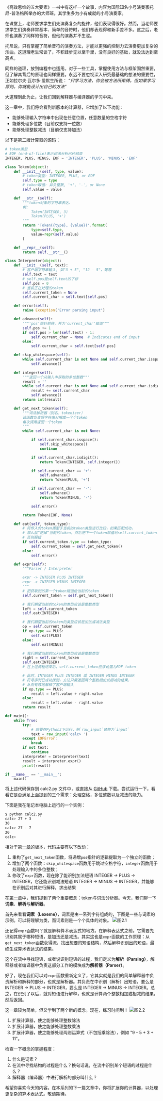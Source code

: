 《高效思维的五大要素》一书中有这样一个故事，内容为国际知名小号演奏家托尼-普洛格所举办的大师班，其学生多为小有成就的小号演奏家。

在课堂上，老师要求学生们先演奏复杂的旋律，他们表现得很好。然而，当老师要求学生们演奏非常基本、简单的音符时，他们却表现得和新手差不多。这之后，老师也演奏了同样的音符，但他的演奏并不生涩。

托尼说，只有掌握了简单音符的演奏方法，才能以更强的控制力去演奏更加复杂的乐曲。这道理老生常谈了，不积跬步无以至千里，没有良好的基础，就没法达到至高点。

同样的道理，放到编程中也适用。对于一些工具，掌握使用方法与框架固然重要，但了解其背后的原理也同样重要。永远不要忽视深入研究最基础的想法的重要性，正如拉尔夫·瓦尔多·爱默生所说：
*“只学习方法，你会被方法所束缚。但如果学习原则，你就能设计出自己的方法”*

大道理到此为止，让我们回到解释器与编译器的学习中来。

这一章中，我们将会看到新版本的计算器，它增加了以下功能：
- 能够处理输入字符串中出现在任意位置，任意数量的空格字符
- 能够处理多位数（目前仅支持一位数）
- 能够处理整数减法（目前仅支持加法）

以下是第二版计算器的源码：
```python
# token类型
# EOF (end-of-file)表示词法分析已经结束
INTEGER, PLUS, MINUS, EOF = 'INTEGER', 'PLUS', 'MINUS', 'EOF'

class Token(object):
    def __init__(self, type, value):
        # token类型: INTEGER, PLUS, or EOF
        self.type = type
        # token取值: 非负整数, '+', '-', or None
        self.value = value

    def __str__(self):
        """token对象的字符串表达.
        例:
            Token(INTEGER, 3)
            Token(PLUS, '+')
        """
        return 'Token({type}, {value})'.format(
            type=self.type,
            value=repr(self.value)
        )

    def __repr__(self):
        return self.__str__()

class Interpreter(object):
    def __init__(self, text):
        # 客户端字符串输入, 如"3 + 5", "12 - 5"，等等
        self.text = text
        # self.pos是self.text的下标
        self.pos = 0
        # 当前正在处理的token
        self.current_token = None
        self.current_char = self.text[self.pos]

    def error(self):
        raise Exception('Error parsing input')

    def advance(self):
        """'pos'指针前移，并为'current_char'赋值"""
        self.pos += 1
        if self.pos > len(self.text) - 1:
            self.current_char = None  # Indicates end of input
        else:
            self.current_char = self.text[self.pos]

    def skip_whitespace(self):
        while self.current_char is not None and self.current_char.isspace():
            self.advance()

    def integer(self):
        """返回一个从输入中获取的多位整数"""
        result = ''
        while self.current_char is not None and self.current_char.isdigit():
            result += self.current_char
            self.advance()
        return int(result)

    def get_next_token(self):
        """词法解析器（别名，tokenizer）
        该函数负责将字符串分解成一个个token
        每次调用返回一个token
        """
        while self.current_char is not None:

            if self.current_char.isspace():
                self.skip_whitespace()
                continue

            if self.current_char.isdigit():
                return Token(INTEGER, self.integer())

            if self.current_char == '+':
                self.advance()
                return Token(PLUS, '+')

            if self.current_char == '-':
                self.advance()
                return Token(MINUS, '-')

            self.error()

        return Token(EOF, None)

    def eat(self, token_type):
        # 将传入的token类型于当前的token类型进行比较，如果匹配成功，
        # 那么就“吃掉”当前的token，然后把下一个token赋值给self.current_token
        # 否则报错
        if self.current_token.type == token_type:
            self.current_token = self.get_next_token()
        else:
            self.error()

    def expr(self):
        """Parser / Interpreter

        expr -> INTEGER PLUS INTEGER
        expr -> INTEGER MINUS INTEGER
        """
        # 把获取到的第一个token赋值给当前的token
        self.current_token = self.get_next_token()

        # 我们期望当前的token的类型应该是整数类型
        left = self.current_token
        self.eat(INTEGER)

        # 我们期望当前的token的类型应该是加法或减法类型
        op = self.current_token
        if op.type == PLUS:
            self.eat(PLUS)
        else:
            self.eat(MINUS)

        # 我们期望当前的token的类型应该是整数类型
        right = self.current_token
        self.eat(INTEGER)
        # 在上述流程结束后，self.current_token应该设置为EOF token

        # 此时，INTEGER PLUS INTEGER 或 INTEGER MINUS INTEGER 
        # 符号序列已成功找到，方法只需返回两个整数相加或相减的结果，
        # 从而有效地解释了客户端输入
        if op.type == PLUS:
            result = left.value + right.value
        else:
            result = left.value - right.value
        return result

def main():
    while True:
        try:
            # 想要在Python3下运行，把`raw_input`替换为`input`
            text = raw_input('calc> ')
        except EOFError:
            break
        if not text:
            continue
        interpreter = Interpreter(text)
        result = interpreter.expr()
        print(result)

if __name__ == '__main__':
    main()
```

将上述代码保存到 calc2.py 文件中，或直接从 [GitHub](https://github.com/rspivak/lsbasi/blob/master/part2/calc2.py) 下载。尝试运行一下，看看它是否满足上面提到的三个需求：处理空格，多位整数以及减法的能力。

下面是我在笔记本电脑上运行的一个实例：
```bash
$ python calc2.py
calc> 27 + 3
30
calc> 27 - 7
20
calc>
```

相对于[第一章](第一章.md)的版本，代码主要有以下改动：
1. 重构了`get_next_token`函数，将递增`pos`指针的逻辑提取为一个独立的函数；
2. 增加了两个函数：`skip_whitespace`函数用于跳过空格字符，`integer`函数用于处理输入中的多位整数；
3. 修改了`expr`函数，现在除了能识别加法短语 INTEGER -> PLUS -> INTEGER，它还能识别减法短语 INTEGER -> MINUS -> INTEGER，并能够在识别后对其进行解释，求出结果 

在[第一章](第一章.md)中，我们提到了两个重要概念：token与词法分析器。今天，我们聊一下**词素**、**解析**与**解析器**。

首先来看看**词素（Lexeme）**，词素是由一系列字符组成的，下图是一些与词素的示例。可以将理解为类，而词素则是一个个具体的对象。
![图2.1](attachments/2.1.png)

还记得`expr`函数吗？就是解释算术表达式的地方。在解释表达式之前，它需要先识别其属于哪种短语，是加法还是减法。其实这也是`expr`函数的工作原理：从`get_next_token`函数获得流，找出想要的短语结构，然后解释识别出的短语，最终生成算术表达式的结果。

这个在流中寻找短语，或者说识别短语的过程，我们定义为**解析（Parsing）**，解释器或者编译器中负责这部分工作的模块成为**解析器（Parser）**。

好了，现在我们可以对`expr`函数重新定义了，它其实就是我们的简单解释器中负责解析和解释的部分，也就是解析器。其负责在中识别（解析）出短语，要么是 INTEGER -> PLUS -> INTEGER，要么是 INTEGER -> MINUS -> INTEGER。总之，在识别了以后，就对短语进行解释，也就是计算两个整数相加或相减的结果，然后返回。

这一章较为简单，但又学到了两个新的概念。现在，练习时间到！
![图2.2](attachments/2.2.png)

1. 扩展计算器，使之能够处理整数除法
2. 扩展计算器，使之能够处理整数乘法
3. 扩展计算器，使之能够处理两则运算式（不包括乘除法），例如 "9 - 5 + 3 + 11"。

检查一下概念的掌握程度：
1. 什么是词素？
2. 在流中寻找结构的过程是什么？换句话说，在流中识别某个短语的过程是什么？
3. 解释器（编译器）中进行解析的部分叫什么？

希望你喜欢今天的内容。在本系列的下一篇文章中，你将扩展你的计算器，以处理更复杂的算术表达式。敬请期待。